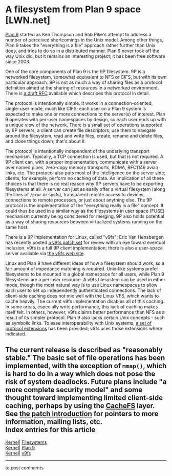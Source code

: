 # A filesystem from Plan 9 space [LWN.net]

[Plan 9](http://plan9.bell-labs.com/plan9) started as Ken Thompson and Rob Pike's attempt to address a number of perceived shortcomings in the Unix model. Among other things, Plan 9 takes the "everything is a file" approach rather further than Unix does, and tries to do so in a distributed manner. Plan 9 never took off the way Unix did, but it remains an interesting project; it has been free software since 2003\. 

One of the core components of Plan 9 is the 9P filesystem. 9P is a networked filesystem, somewhat equivalent to NFS or CIFS, but with its own particular approach. 9P is not as much a way of sharing files as a protocol definition aimed at the sharing of resources in a networked environment. There is [a draft RFC](http://v9fs.sourceforge.net/rfc/) available which describes this protocol in detail. 

The protocol is intentionally simple. It works in a connection-oriented, single-user mode, much like CIFS; each user on a Plan 9 system is expected to make one or more connections to the server(s) of interest. Plan 9 operates with per-user namespaces by design, so each user ends up with a unique view of the network. There is a small set of operations supported by 9P servers; a client can create file descriptors, use them to navigate around the filesystem, read and write files, create, rename and delete files, and close things down; that's about it. 

The protocol is intentionally independent of the underlying transport mechanism. Typically, a TCP connection is used, but that is not required. A 9P client can, with a proper implementation, communicate with a server over named pipes, zero-copy memory transports, RDMA, RFC1149 avian links, etc. The protocol also puts most of the intelligence on the server side; clients, for example, perform no caching of data. An implication of all these choices is that there is no real reason why 9P servers have to be exporting filesystems at all. A server can just as easily offer a virtual filesystem (along the lines of `/proc` or sysfs), transparent remote access to devices, connections to remote processes, or just about anything else. The 9P protocol is the implementation of the "everything really is a file" concept. It could thus be used in a similar way as the filesystems in user space (FUSE) mechanism currently being considered for merging. 9P also holds potential as a way of sharing resources between virtualized systems running on the same host. 

There is a 9P implementation for Linux, called "v9fs"; Eric Van Hensbergen has recently posted [a v9fs patch set](/Articles/137254/) for review with an eye toward eventual inclusion. v9fs is a full 9P client implementation; there is also a user-space server available via [the v9fs web site](http://v9fs.sf.net). 

Linux and Plan 9 have different ideas of how a filesystem should work, so a fair amount of impedance matching is required. Unix-like systems prefer filesystems to be mounted in a global namespace for all users, while Plan 9 filesystems are a per-user resource. A v9fs filesystem can be used in either mode, though the most natural way is to use Linux namespaces to allow each user to set up independently authenticated connections. The lack of client-side caching does not mix well with the Linux VFS, which wants to cache heavily. The current v9fs implementation disables all of this caching. In some areas, especially write performance, this lack of caching makes itself felt. In others, however, v9fs claims better performance than NFS as a result of its simpler protocol. Plan 9 also lacks certain Unix concepts - such as symbolic links. To ease interoperability with Unix systems, [a set of protocol extensions](http://v9fs.sourceforge.net/rfc/9p2000.u.html) has been provided; v9fs uses those extensions where indicated. 

The current release is described as "reasonably stable." The basic set of file operations has been implemented, with the exception of `mmap()`, which is hard to do in a way which does not pose the risk of system deadlocks. Future plans include "a more complete security model" and some thought toward implementing limited client-side caching, perhaps by using the [CacheFS](/Articles/100321/) layer. See [the patch introduction](/Articles/137254/) for pointers to more information, mailing lists, etc.  
Index entries for this article  
---  
[Kernel](/Kernel/Index)| [Filesystems](/Kernel/Index#Filesystems)  
[Kernel](/Kernel/Index)| [Plan 9](/Kernel/Index#Plan_9)  
[Kernel](/Kernel/Index)| [v9fs](/Kernel/Index#v9fs)  
  


* * *

to post comments 
